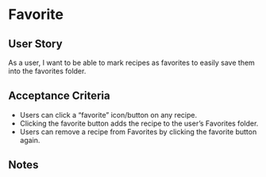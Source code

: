 # Favorite

## **User Story**
As a user,
I want to be able to mark recipes as favorites to easily save them into the favorites folder. 


## **Acceptance Criteria**
- Users can click a “favorite” icon/button on any recipe.
- Clicking the favorite button adds the recipe to the user’s Favorites folder.
- Users can remove a recipe from Favorites by clicking the favorite button again.

## **Notes**
